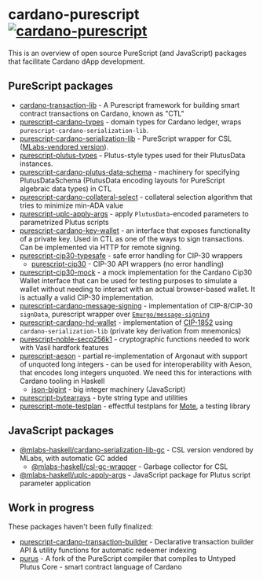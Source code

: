 # cardano-purescript [![cardano-purescript](https://img.shields.io/badge/cardano--purescript?logo=cardano&logoColor=white&label=cardano-purescript&labelColor=blue&color=blue)](https://github.com/klntsky/cardano-purescript)

This is an overview of open source PureScript (and JavaScript) packages that facilitate Cardano dApp development.

## PureScript packages

- [cardano-transaction-lib](https://github.com/Plutonomicon/cardano-transaction-lib) -  A Purescript framework for building smart contract transactions on Cardano, known as "CTL"
- [purescript-cardano-types](https://github.com/mlabs-haskell/purescript-cardano-types) - domain types for Cardano ledger, wraps `purescript-cardano-serialization-lib`.
- [purescript-cardano-serialization-lib](https://github.com/mlabs-haskell/purescript-cardano-serialization-lib) - PureScript wrapper for CSL ([MLabs-vendored version](https://www.npmjs.com/package/@mlabs-haskell/cardano-serialization-lib-gc)).
- [purescript-plutus-types](https://github.com/mlabs-haskell/purescript-plutus-types) - Plutus-style types used for their PlutusData instances.
- [purescript-cardano-plutus-data-schema](https://github.com/mlabs-haskell/purescript-cardano-plutus-data-schema) - machinery for specifying PlutusDataSchema (PlutusData encoding layouts for PureScript algebraic data types) in CTL
- [purescript-cardano-collateral-select](https://github.com/mlabs-haskell/purescript-cardano-collateral-select/) - collateral selection algorithm that tries to minimize min-ADA value
- [purescript-uplc-apply-args](https://github.com/mlabs-haskell/purescript-uplc-apply-args) - apply `PlutusData`-encoded parameters to parametrized Plutus scripts
- [purescript-cardano-key-wallet](https://github.com/mlabs-haskell/purescript-cardano-key-wallet) - an interface that exposes functionality of a private key. Used in CTL as one of the ways to sign transactions. Can be implemented via HTTP for remote signing.
- [purescript-cip30-typesafe](https://github.com/mlabs-haskell/purescript-cip30-typesafe) - safe error handling for CIP-30 wrappers
  - [purescript-cip30](https://github.com/mlabs-haskell/purescript-cip30) - CIP-30 API wrappers (no error handling)
- [purescript-cip30-mock](https://github.com/mlabs-haskell/purescript-cip30-mock) - a mock implementation for the Cardano Cip30 Wallet interface that can be used for testing purposes to simulate a wallet without needing to interact with an actual browser-based wallet. It is actually a valid CIP-30 implementation.
- [purescript-cardano-message-signing](https://github.com/mlabs-haskell/purescript-cardano-message-signing) - implementation of CIP-8/CIP-30 `signData`, purescript wrapper over [`Emurgo/message-signing`](https://github.com/emurgo/message-signing)
- [purescript-cardano-hd-wallet](https://github.com/mlabs-haskell/purescript-cardano-hd-wallet) - implementation of [CIP-1852](https://cips.cardano.org/cip/CIP-1852) using `cardano-serialization-lib` (private key derivation from mnemonics)
- [purescript-noble-secp256k1](https://github.com/mlabs-haskell/purescript-noble-secp256k1/) - cryptographic functions needed to work with Vasil hardfork features
- [purescript-aeson](https://github.com/mlabs-haskell/purescript-aeson/) - partial re-implementation of Argonaut with support of unquoted long integers - can be used for interoperability with Aeson, that encodes long integers unquoted. We need this for interactions with Cardano tooling in Haskell
  - [json-bigint](https://github.com/mlabs-haskell/json-bigint) - big integer machinery (JavaScript)
- [purescript-bytearrays](https://github.com/mlabs-haskell/purescript-bytearrays) - byte string type and utilities
- [purescript-mote-testplan](https://github.com/mlabs-haskell/purescript-mote-testplan) - effectful testplans for [Mote](https://github.com/garyb/purescript-mote), a testing library

## JavaScript packages

- [@mlabs-haskell/cardano-serialization-lib-gc](https://github.com/mlabs-haskell/cardano-serialization-lib-gc) - CSL version vendored by MLabs, with automatic GC added
  - [@mlabs-haskell/csl-gc-wrapper](https://github.com/mlabs-haskell/csl-gc-wrapper) - Garbage collector for CSL
- [@mlabs-haskell/uplc-apply-args](https://github.com/mlabs-haskell/uplc-apply-args) - JavaScript package for Plutus script parameter application

## Work in progress

These packages haven't been fully finalized:

- [purescript-cardano-transaction-builder](https://github.com/mlabs-haskell/purescript-cardano-transaction-builder) - Declarative transaction builder API & utility functions for automatic redeemer indexing
- [purus](https://github.com/mlabs-haskell/purus) - A fork of the PureScript compiler that compiles to Untyped Plutus Core - smart contract language of Cardano
